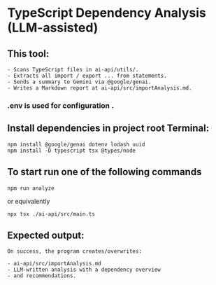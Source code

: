 # TypeScript Dependency Analysis (LLM-assisted)


## This tool:
    - Scans TypeScript files in ai-api/utils/.
    - Extracts all import / export ... from statements.
    - Sends a summary to Gemini via @google/genai.
    - Writes a Markdown report at ai-api/src/importAnalysis.md.

### .env is used for configuration .


## Install dependencies in project root Terminal:

    npm install @google/genai dotenv lodash uuid
    npm install -D typescript tsx @types/node


## To start run one of the following commands

    npm run analyze
    
 or equivalently
    
    npx tsx ./ai-api/src/main.ts


## Expected output:
    On success, the program creates/overwrites:
    
    - ai-api/src/importAnalysis.md
    - LLM-written analysis with a dependency overview 
    - and recommendations.



